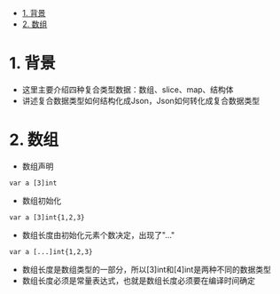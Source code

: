 <!-- TOC -->

- [1. 背景](#1-背景)
- [2. 数组](#2-数组)

<!-- /TOC -->
# 1. 背景
* 这里主要介绍四种复合类型数据：数组、slice、map、结构体
* 讲述复合数据类型如何结构化成Json，Json如何转化成复合数据类型

# 2. 数组
* 数组声明
```
var a [3]int
```
* 数组初始化
```
var a [3]int{1,2,3}
```
* 数组长度由初始化元素个数决定，出现了"..."
```
var a [...]int{1,2,3}
```
* 数组长度是数组类型的一部分，所以[3]int和[4]int是两种不同的数据类型
* 数组长度必须是常量表达式，也就是数组长度必须要在编译时间确定

